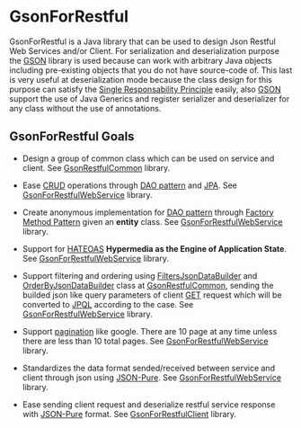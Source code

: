 # GsonForRestful

GsonForRestful is a Java library that can be used to design Json Restful Web Services and/or Client. For serialization and deserialization purpose the [GSON](https://github.com/google/gson) library is used because can work with arbitrary Java objects including pre-existing objects that you do not have source-code of. This last is very useful at deserialization mode because the class design for this purpose can satisfy the [Single Responsability Principle](https://en.wikipedia.org/wiki/Single_responsibility_principle) easily, also [GSON](https://github.com/google/gson) support the use of Java Generics and register serializer and deserializer for any class without the use of annotations. 

## GsonForRestful Goals
* Design a group of common class which can be used on service and client. See [GsonRestfulCommon](/GsonRestfulCommon/README.md) library.

* Ease [CRUD](https://es.wikipedia.org/wiki/CRUD) operations through [DAO pattern](https://es.wikipedia.org/wiki/Data_Access_Object) and [JPA](https://es.wikipedia.org/wiki/Java_Persistence_API). See [GsonForRestfulWebService](/GsonForRestfulWebService/README.md) library.

* Create anonymous implementation for [DAO pattern](https://es.wikipedia.org/wiki/Data_Access_Object) through [Factory Method Pattern](https://en.wikipedia.org/wiki/Factory_method_pattern) given an **entity** class. See [GsonForRestfulWebService](/GsonForRestfulWebService/README.md) library.

* Support for [HATEOAS](https://en.wikipedia.org/wiki/HATEOAS) **Hypermedia as the Engine of Application State**. See [GsonForRestfulWebService](/GsonForRestfulWebService/README.md) library.

* Support filtering and ordering using [FiltersJsonDataBuilder](/GsonRestfulCommon/src/rest/gson/common/filter/FiltersJsonDataBuilder.java) and [OrderByJsonDataBuilder](/GsonRestfulCommon/src/rest/gson/common/order/OrderByJsonDataBuilder.java) class at [GsonRestfulCommon](/GsonRestfulCommon/README.md), sending the builded json like query parameters of client [GET](https://es.wikipedia.org/wiki/Hypertext_Transfer_Protocol) request which will be converted to [JPQL](https://en.wikipedia.org/wiki/Java_Persistence_Query_Language) according to the case. See [GsonForRestfulWebService](/GsonForRestfulWebService/README.md) library.

* Support [pagination](http://jasonwatmore.com/post/2015/10/30/ASPNET-MVC-Pagination-Example-with-Logic-like-Google.aspx) like google. There are 10 page at any time unless there are less than 10 total pages. See [GsonForRestfulWebService](/GsonForRestfulWebService/README.md) library.

* Standardizes the data format sended/received between service and client through json using [JSON-Pure](https://mmikowski.github.io/json-pure/). See [GsonForRestfulWebService](/GsonForRestfulWebService/README.md) library.

* Ease sending client request and deserialize restful service response with [JSON-Pure](https://mmikowski.github.io/json-pure/) format. See [GsonForRestfulClient](/GsonForRestfulClient/README.md) library.
